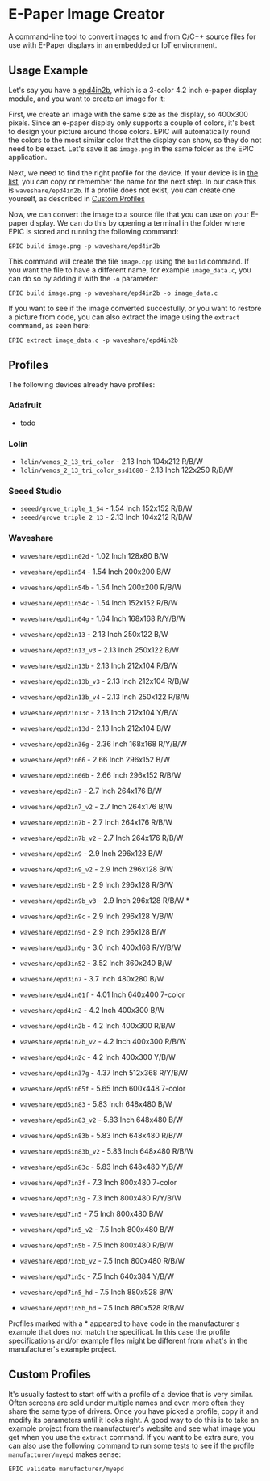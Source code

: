 # E-Paper Image Creator
A command-line tool to convert images to and from C/C++ source files for use with E-Paper displays in an embedded or IoT environment.

## Usage Example
Let's say you have a [epd4in2b](https://www.waveshare.com/product/4.2inch-e-paper-module-b.htm), which is a 3-color 4.2 inch e-paper display module, and you want to create an image for it:

First, we create an image with the same size as the display, so 400x300 pixels. Since an e-paper display only supports a couple of colors, it's best to design your picture around those colors. EPIC will automatically round the colors to the most similar color that the display can show, so they do not need to be exact. Let's save it as `image.png` in the same folder as the EPIC application.

Next, we need to find the right profile for the device. If your device is in [the list](#profiles), you can copy or remember the name for the next step. In our case this is `waveshare/epd4in2b`. If a profile does not exist, you can create one yourself, as described in [Custom Profiles](#custom-profiles)

Now, we can convert the image to a source file that you can use on your E-paper display. We can do this by opening a terminal in the folder where EPIC is stored and running the following command:

    EPIC build image.png -p waveshare/epd4in2b

This command will create the file `image.cpp` using the `build` command. If you want the file to have a different name, for example `image_data.c`, you can do so by adding it with the `-o` parameter:

    EPIC build image.png -p waveshare/epd4in2b -o image_data.c

If you want to see if the image converted succesfully, or you want to restore a picture from code, you can also extract the image using the `extract` command, as seen here:

    EPIC extract image_data.c -p waveshare/epd4in2b

## Profiles
The following devices already have profiles:

### Adafruit
 - todo

### Lolin
 - `lolin/wemos_2_13_tri_color` - 2.13 Inch 104x212  R/B/W
 - `lolin/wemos_2_13_tri_color_ssd1680` - 2.13 Inch 122x250  R/B/W

### Seeed Studio
 - `seeed/grove_triple_1_54` - 1.54 Inch 152x152  R/B/W
 - `seeed/grove_triple_2_13` - 2.13 Inch 104x212  R/B/W

### Waveshare
 - `waveshare/epd1in02d` - 1.02 Inch 128x80  B/W
 
 - `waveshare/epd1in54` - 1.54 Inch 200x200  B/W
 - `waveshare/epd1in54b` - 1.54 Inch 200x200  R/B/W
 - `waveshare/epd1in54c` - 1.54 Inch 152x152  R/B/W
 
 - `waveshare/epd1in64g` - 1.64 Inch 168x168  R/Y/B/W

 - `waveshare/epd2in13` - 2.13 Inch 250x122  B/W
 - `waveshare/epd2in13_v3` - 2.13 Inch 250x122  B/W
 - `waveshare/epd2in13b` - 2.13 Inch 212x104  R/B/W
 - `waveshare/epd2in13b_v3` - 2.13 Inch 212x104  R/B/W
 - `waveshare/epd2in13b_v4` - 2.13 Inch 250x122  R/B/W
 - `waveshare/epd2in13c` - 2.13 Inch 212x104  Y/B/W
 - `waveshare/epd2in13d` - 2.13 Inch 212x104  B/W

 - `waveshare/epd2in36g` - 2.36 Inch 168x168  R/Y/B/W

 - `waveshare/epd2in66` - 2.66 Inch 296x152  B/W
 - `waveshare/epd2in66b` - 2.66 Inch 296x152  R/B/W

 - `waveshare/epd2in7` - 2.7 Inch 264x176  B/W
 - `waveshare/epd2in7_v2` - 2.7 Inch 264x176  B/W
 - `waveshare/epd2in7b` - 2.7 Inch 264x176  R/B/W
 - `waveshare/epd2in7b_v2` - 2.7 Inch 264x176  R/B/W

 - `waveshare/epd2in9` - 2.9 Inch 296x128  B/W
 - `waveshare/epd2in9_v2` - 2.9 Inch 296x128  B/W
 - `waveshare/epd2in9b` - 2.9 Inch 296x128  R/B/W
 - `waveshare/epd2in9b_v3` - 2.9 Inch 296x128  R/B/W *
 - `waveshare/epd2in9c` - 2.9 Inch 296x128  Y/B/W
 - `waveshare/epd2in9d` - 2.9 Inch 296x128  B/W
 
 - `waveshare/epd3in0g` - 3.0 Inch 400x168  R/Y/B/W

 - `waveshare/epd3in52` - 3.52 Inch 360x240  B/W

 - `waveshare/epd3in7` - 3.7 Inch 480x280  B/W
  
 - `waveshare/epd4in01f` - 4.01 Inch 640x400  7-color

 - `waveshare/epd4in2` - 4.2 Inch 400x300  B/W
 - `waveshare/epd4in2b` - 4.2 Inch 400x300  R/B/W
 - `waveshare/epd4in2b_v2` - 4.2 Inch 400x300  R/B/W
 - `waveshare/epd4in2c` - 4.2 Inch 400x300  Y/B/W

 - `waveshare/epd4in37g` - 4.37 Inch 512x368  R/Y/B/W

 - `waveshare/epd5in65f` - 5.65 Inch 600x448 7-color

 - `waveshare/epd5in83` - 5.83 Inch 648x480  B/W
 - `waveshare/epd5in83_v2` - 5.83 Inch 648x480  B/W
 - `waveshare/epd5in83b` - 5.83 Inch 648x480  R/B/W
 - `waveshare/epd5in83b_v2` - 5.83 Inch 648x480  R/B/W
 - `waveshare/epd5in83c` - 5.83 Inch 648x480  Y/B/W
 
 - `waveshare/epd7in3f` - 7.3 Inch 800x480  7-color
 - `waveshare/epd7in3g` - 7.3 Inch 800x480  R/Y/B/W

 - `waveshare/epd7in5` - 7.5 Inch 800x480  B/W
 - `waveshare/epd7in5_v2` - 7.5 Inch 800x480  B/W
 - `waveshare/epd7in5b` - 7.5 Inch 800x480  R/B/W
 - `waveshare/epd7in5b_v2` - 7.5 Inch 800x480  R/B/W
 - `waveshare/epd7in5c` - 7.5 Inch 640x384  Y/B/W
 - `waveshare/epd7in5_hd` - 7.5 Inch 880x528  B/W
 - `waveshare/epd7in5b_hd` - 7.5 Inch 880x528  R/B/W

Profiles marked with a * appeared to have code in the manufacturer's example that does not match the specificat. In this case the profile specifications and/or example files might be different from what's in the manufacturer's example project.


## Custom Profiles
It's usually fastest to start off with a profile of a device that is very similar. Often screens are sold under multiple names and even more often they share the same type of drivers. Once you have picked a profile, copy it and modify its parameters until it looks right. A good way to do this is to take an example project from the manufacturer's website and see what image you get when you use the `extract` command. If you want to be extra sure, you can also use the following command to run some tests to see if the profile `manufacturer/myepd` makes sense:

    EPIC validate manufacturer/myepd

